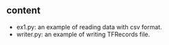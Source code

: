 ## content
- ex1.py: an example of reading data with csv format.
- writer.py: an example of writing TFRecords file.